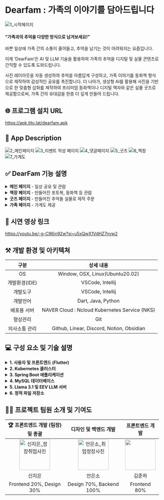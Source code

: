 # Dearfam : 가족의 이야기를 담아드립니다
![1_시작페이지](https://github.com/user-attachments/assets/654fea17-6a26-408b-a016-e7b929a1d8db)


#### “가족과의 추억을 다양한 방식으로 남겨보세요!”

바쁜 일상에 가족 간의 소통이 줄어들고, 추억을 남기는 것이 어려워지는 요즘입니다.

이제 ‘DearFam’은 AI 및 LLM 기술을 활용하여 가족의 추억을 디지털 및 실물 콘텐츠로 간직할 수 있도록 도와드립니다.


사진 레이아웃을 자동 생성하여 추억을 아름답게 구성하고, 가족 이야기를 동화책 형식으로 제작하여 감성적인 공유를 촉진합니다. 더 나아가, 생성형 AI를 활용해 사진을 기반으로 한 맞춤형 삽화를 제작하여 프리미엄 동화책이나 디지털 액자와 같은 실물 굿즈로 제공함으로써, 가족 간의 유대감을 한층 더 깊게 만들어 드립니다.

## 🌐 프로그램 설치 URL
https://apk.tito.lat/dearfam.apk

## 📲 App Description
![2_메인페이지](https://github.com/user-attachments/assets/31651abe-1c05-4de9-898a-e21a1da5216b)
![3_이벤트 작성 페이지](https://github.com/user-attachments/assets/0245a790-fa7d-4a3a-ad53-2805909325af)
![4_댓글페이지](https://github.com/user-attachments/assets/116a50db-212e-4238-947c-6f9e553c8e2f)
![5_굿즈](https://github.com/user-attachments/assets/434c946a-7b4b-4346-86ba-bff4a26e7c37)
![6_책장](https://github.com/user-attachments/assets/47942b36-1293-4bc4-9f61-0b2d44e4129d)
![7_가계도](https://github.com/user-attachments/assets/1367df61-db18-4f03-b47f-cd15e7c9c646)

## ✅ DearFam 기능 설명
<details>
  <summary><b>메인 페이지</b> - 일상 공유 및 관람</summary>
  <div>
    <p>앱에 접속하자마자 보이는 메인 화면으로서 <b>일상과 추억을 공유</b>하는 페이지.</p>
    <p>하단의 스크롤을 통해 이전의 추억들을 넘기며 확인 가능.</p>
    <p>일상 이벤트를 추가할 시, 메인 화면에 추가되어 다른 가족 구성원이 접속했을 때 실시간으로 확인할 수 있음.</p>
    <p>해당 이벤트 클릭 시, 상세 페이지에서 제목, 내용, 사진들, 이벤트에 참여한 가족들을 볼 수 있으며, <b>게시판 형식으로 댓글로 소통 가능</b>함.</p>
    <p>추가한 이벤트가 없어도 이미 저장된 가족들의 이벤트들이 보여짐.</p>
  </div>
  <div>
    <p><li><b>개발 여부</b> : Done</li></p>
    <p><li><b>개발 담당자</b> : 김준하</li></p>
  </div>
</details>
<details>
  <summary><b>책장 페이지</b> - 만들어진 포토복, 동화책 등 관람</summary>
  <div>
    <p><b>AI 기술을 활용</b>하여 사용자가 제공한 추억에 대해 여러가지 형태로 추억 제공함.</p>
    <p>만들어진 <b>사진첩/동화책/액자</b>가 아이콘으로 책장에 채워져 보여짐. 책장은 스크롤 가능함.</p>
  </div>
  <div>
    <p><li><b>개발 여부</b> : Done</li></p>
    <p><li><b>개발 담당자</b> : 김준하</li></p>
  </div>
</details>
<details>
  <summary><b>굿즈 페이지</b> - 만들어진 추억들 실물로 제작 주문</summary>
  <div>
    <ol>
      <li><b>사진 영상화</b>
        <ul>
          <li>사진을 영상으로 움직이게 함</li>
          <li>AI 기술 활용</li>
        </ul>
      </li>
      <li><b>사진첩</b>
        <ul>
          <li>사용자가 임의로 사진 선택 후, <b>AI를 이용하여 사진첩을 자동으로 간편하게 만들어 제공</b></li>
          <li>LLM과 AI 기술을 사용하여 사진첩의 테마 및 중요도를 자동으로 매겨줌</li>
        </ul>
      </li>
      <li><b>흑백사진의 컬러화</b>
        <ul>
          <li>옛 시절의 사진들을 컬러화 하여 보여줌</li>
        </ul>
      </li>
      <li><b>사진 복구</b>
        <ul>
          <li>노이즈가 있는 옛날 사진들을 선명하게 복구하여 보여줌</li>
        </ul>
      </li>
      <li><b>가족 동화책 제작</b>
        <ul>
          <li><b>LLM을 사용</b>하여 가족 서사 데이터들을 prompt로 집어넣으면 <b>동화책 형식으로 생성</b>해줌</li>
          <li><b>Generative AI</b>로, 위 텍스트로 나온 내용에 맞도록 <b>그림을 생성하여 그려줌</b> (사용자 제공 사진이 우선됨)</li>
        </ul>
      </li>
      <li><b>디지털 액자</b>
        <ul>
          <li>디지털 액자로 만들어 제공</li>
          <li>수면 시간에는 불을 안 나오도록 제작 예정</li>
          <li>배터리와 5핀 연결 등 세부 서비스 기획 예정</li>
        </ul>
      </li>
    </ol>
  </div>
  <div>
    <p><li><b>개발 여부</b> : In Progress</li></p>
    <p><li><b>개발 담당자</b> : 신지은</li></p>
  </div>
</details>
<details>
  <summary><b>가족 페이지</b> - 가계도 제공</summary>
  <div>
    <p>가족에 포커스를 맞춘 앱인 만큼, 마이페이지가 아닌 <b>가족페이지 제공</b>함.</p>
    <p>해당 페이지에서는 가계도를 제공하여 한눈에 가족 관계를 파악하능함. 링크를 공유하여 가족 구성원을 추가 가능하며 추가된 가족 구성원에 대하여 가계도에 추가 가능함.</p>
  </div>
  <div>
    <p><li><b>개발 여부</b> : Done</li></p>
    <p><li><b>개발 담당자</b> : 김준하</li></p>
  </div>
</details>

## 🔗 시연 영상 링크
https://youtu.be/-g-C96in92w?si=u5xQwX1VdHZ7nvw2

## ⚒️ 개발 환경 및 아키텍쳐
|구분  |상세 내용  |
|:--:|:--:|
|OS|Window, OSX, Linux(Ubuntu20.02)|
|개발환경(IDE)|VSCode, Intellij|
|개발도구|VSCode, Intellij|
|개발언어|Dart, Java, Python|
|배포용 서버|NAVER Cloud : Ncloud Kubernetes Service (NKS)|
|형상관리|Git|
|의사소통 관리|Github, Linear, Discord, Notion, Obsidian|

## 💻 구성 요소 및 기술 설명

<details>
  <summary><b>1. 사용자 및 프론트엔드 (Flutter)</b></summary>
    <ul>
      <li>Flutter 프레임워크를 사용하여 멀티플랫폼 지원 프론트엔드를 제공합니다. 이를 통해 유저 친화적인 UI/UX를 구축하며, RESTful API 또는 GraphQL을 통해 백엔드와 통신.</li>
    </ul>
</details>

<details>
  <summary><b>2. Kubernetes 클러스터</b></summary>
    <ul>
      <li>본 서비스는 Kubernetes 클러스터에서 배포됨. 이는 애플리케이션의 자동 확장성과 오토 리커버리 기능을 지원함.</li>
      <li>클러스터 내에 구성된 Ingress 컨트롤러는 사용자로부터의 트래픽을 효과적으로 관리하고 분배하여 안정적인 네트워크 환경을 제공함.</li>
    </ul>
</details>

<details>
  <summary><b>3. Spring Boot 애플리케이션</b></summary>
    <ul>
      <li>Spring Boot 프레임워크는 애플리케이션의 비즈니스 로직을 구현하는 데 사용되며, 다중 인스턴스를 통해 로드 밸런싱 및 고가용성을 지원함.</li>
      <li>Kubernetes 클러스터 내에서 다중 Pod 형태로 배포되어 있으며, 각각의 인스턴스가 독립적으로 MySQL 데이터베이스와 연결됨.</li>
    </ul>
</details>

<details>
  <summary><b>4. MySQL 데이터베이스</b></summary>
    <ul>
      <li>데이터 저장소로 MySQL을 사용하며, 여러 인스턴스의 데이터베이스를 클러스터에 배포하여 데이터 복제 및 분산 처리를 가능하게 함.</li>
      <li>Spring Boot 인스턴스와 연결되어, 데이터 무결성과 일관성을 보장하면서 애플리케이션의 효율적인 데이터 처리를 도움.</li>
    </ul>
</details>

<details>
  <summary><b>5. Llama 3.1 및 EEV LLM 서버</b></summary>
    <ul>
      <li>AI 모델 서버로 Llama 3.1과 EEV 모델을 사용하여 자연어 처리(NLP)와 대화형 인공지능 기능을 제공함.</li>
      <li>각 모델 서버는 Kubernetes Pod로 배포되어 있으며, 사용자의 요청에 따라 다양한 AI 서비스를 제공함.</li>
    </ul>
</details>

<details>
  <summary><b>6. 정적 파일 저장소</b></summary>
    <ul>
      <li>Kubernetes 외부에 정적 파일을 저장하는 별도의 저장소를 두어 확장성과 데이터 접근성을 강화함.</li>
      <li>이미지, 비디오, 문서 등 대용량 파일을 저장하고 관리하기에 적합한 구조를 제공함.</li>
    </ul> 
</details>

## 👏🏻 프로젝트 팀원 소개 및 기여도
| 🏆 프론트엔드 개발 (팀장) 및 총괄 | 디자인 및 백엔드 개발 |    프론트엔드 개발    |
|:--:|:--:|:--:|
| <img width="100" alt="신지은_정장취업사진" src="https://github.com/user-attachments/assets/d8a4ea06-cce6-4c4d-a805-0bdc51721bde">| <img width="100" alt="안은소_취업정장사진" src="https://github.com/user-attachments/assets/dd38a6f9-9fc3-4405-ac0f-2652fab0e675"> | <img width="100" alt="" src="https://github.com/user-attachments/assets/a044f07d-2b64-4ea5-a2da-e76e3af12ae8"> |
| 신지은 | 안은소 | 김준하 |
|Frontend 20%, Design 30% | Design 70%, Backend 100% | Frontend 80% |

